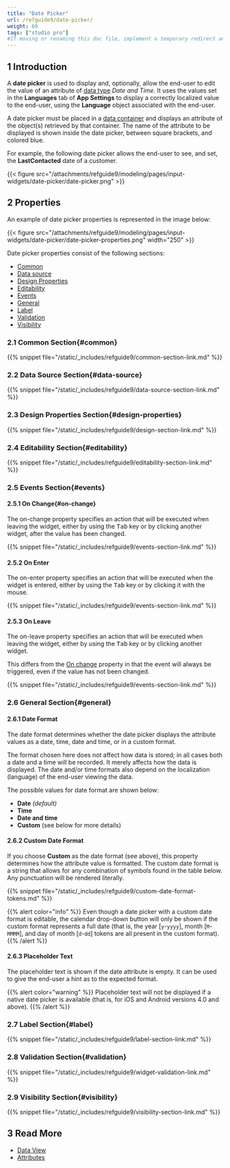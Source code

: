 ```yaml
---
title: "Date Picker"
url: /refguide9/date-picker/
weight: 60
tags: ["studio pro"]
#If moving or renaming this doc file, implement a temporary redirect and let the respective team know they should update the URL in the product. See Mapping to Products for more details.
---
```


## 1 Introduction

A **date picker** is used to display and, optionally, allow the end-user to edit the value of an attribute of [data type](/refguide9/data-types/) *Date and Time*. It uses the values set in the **Languages** tab of **App Settings** to display a correctly localized value to the end-user, using the **Language** object associated with the end-user.

A date picker must be placed in a [data container](/refguide9/data-widgets/) and displays an attribute of the object(s) retrieved by that container. The name of the attribute to be displayed is shown inside the date picker, between square brackets, and colored blue.

For example, the following date picker allows the end-user to see, and set, the **LastContacted** date of a customer.

{{< figure src="/attachments/refguide9/modeling/pages/input-widgets/date-picker/date-picker.png" >}}

## 2 Properties

An example of date picker properties is represented in the image below:

{{< figure src="/attachments/refguide9/modeling/pages/input-widgets/date-picker/date-picker-properties.png"   width="250"  >}}

Date picker properties consist of the following sections:

* [Common](#common)
* [Data source](#data-source)
* [Design Properties](#design-properties)
* [Editability](#editability)
* [Events](#events)
* [General](#general)
* [Label](#label)
* [Validation](#validation)
* [Visibility](#visibility)

### 2.1 Common Section{#common}

{{% snippet file="/static/_includes/refguide9/common-section-link.md" %}}

### 2.2 Data Source Section{#data-source}

{{% snippet file="/static/_includes/refguide9/data-source-section-link.md" %}}

### 2.3 Design Properties Section{#design-properties}

{{% snippet file="/static/_includes/refguide9/design-section-link.md" %}} 

### 2.4 Editability Section{#editability}

{{% snippet file="/static/_includes/refguide9/editability-section-link.md" %}}

### 2.5 Events Section{#events}

#### 2.5.1 On Change{#on-change}

The on-change property specifies an action that will be executed when leaving the widget, either by using the <kbd>Tab</kbd> key or by clicking another widget, after the value has been changed.

{{% snippet file="/static/_includes/refguide9/events-section-link.md" %}}

#### 2.5.2 On Enter

The on-enter property specifies an action that will be executed when the widget is entered, either by using the <kbd>Tab</kbd> key or by clicking it with the mouse.

{{% snippet file="/static/_includes/refguide9/events-section-link.md" %}}

#### 2.5.3 On Leave

The on-leave property specifies an action that will be executed when leaving the widget, either by using the <kbd>Tab</kbd> key or by clicking another widget.

This differs from the [On change](#on-change) property in that the event will always be triggered, even if the value has not been changed.

{{% snippet file="/static/_includes/refguide9/events-section-link.md" %}}

### 2.6 General Section{#general}

#### 2.6.1 Date Format

The date format determines whether the date picker displays the attribute values as a date, time, date and time, or in a custom format.

The format chosen here does not affect how data is stored; in all cases both a date and a time will be recorded. It merely affects how the data is displayed. The date and/or time formats also depend on the localization (language) of the end-user viewing the data.

The possible values for date format are shown below:

* **Date** *(default)*
* **Time**
* **Date and time**
* **Custom** (see below for more details)

#### 2.6.2 Custom Date Format

If you choose **Custom** as the date format (see above), this property determines how the attribute value is formatted. The custom date format is a string that allows for any combination of symbols found in the table below. Any punctuation will be rendered literally.

{{% snippet file="/static/_includes/refguide9/custom-date-format-tokens.md" %}}

{{% alert color="info" %}}
Even though a date picker with a custom date format is editable, the calendar drop-down button will only be shown if the custom format represents a full date (that is, the year [`y`-`yyyy`], month [`M`-`MMMM`], and day of month [`d`-`dd`] tokens are all present in the custom format).
{{% /alert %}}

#### 2.6.3 Placeholder Text

The placeholder text is shown if the date attribute is empty. It can be used to give the end-user a hint as to the expected format.

{{% alert color="warning" %}}
Placeholder text will not be displayed if a native date picker is available (that is, for iOS and Android versions 4.0 and above).
{{% /alert %}}

### 2.7 Label Section{#label}

{{% snippet file="/static/_includes/refguide9/label-section-link.md" %}}

### 2.8 Validation Section{#validation}

{{% snippet file="/static/_includes/refguide9/widget-validation-link.md" %}}

### 2.9 Visibility Section{#visibility}

{{% snippet file="/static/_includes/refguide9/visibility-section-link.md" %}}

## 3 Read More

* [Data View](/refguide9/data-view/)
* [Attributes](/refguide9/attributes/)
